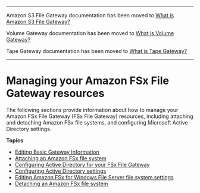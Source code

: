 --------

Amazon S3 File Gateway documentation has been moved to [What is Amazon S3 File Gateway?](https://docs.aws.amazon.com/filegateway/latest/files3/WhatIsStorageGateway.html)

Volume Gateway documentation has been moved to [What is Volume Gateway?](https://docs.aws.amazon.com/storagegateway/latest/vgw/WhatIsStorageGateway.html)

Tape Gateway documentation has been moved to [What is Tape Gateway?](https://docs.aws.amazon.com/storagegateway/latest/tgw/WhatIsStorageGateway.html)

--------

# Managing your Amazon FSx File Gateway resources<a name="managing-gateway-file-fsx"></a>

The following sections provide information about how to manage your Amazon FSx File Gateway \(FSx File Gateway\) resources, including attaching and detaching Amazon FSx file systems, and configuring Microsoft Active Directory settings\.

**Topics**
+ [Editing Basic Gateway Information](edit-gateway-information.md)
+ [Attaching an Amazon FSx file system](attach-file-system.md)
+ [Configuring Active Directory for your FSx File Gateway](configuring-msft-ad.md)
+ [Configuring Active Directory settings](editing-ad-settings.md)
+ [Editing Amazon FSx for Windows File Server file system settings](edit-file-system.md)
+ [Detaching an Amazon FSx file system](detach-file-system.md)